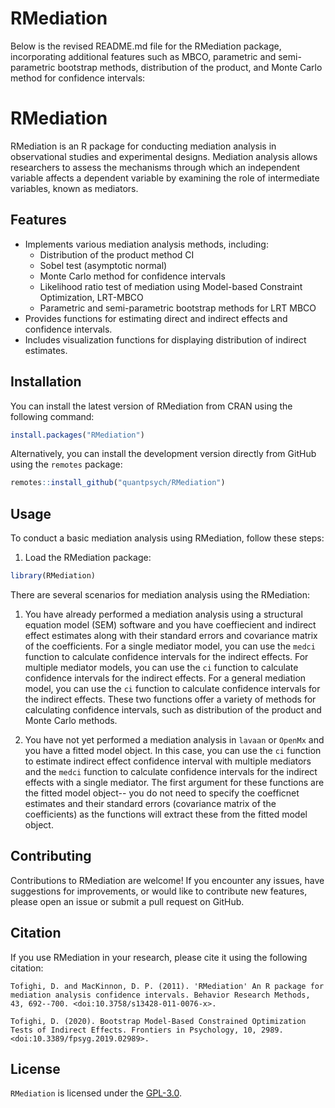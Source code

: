 # RMediation

Below is the revised README.md file for the RMediation package, incorporating additional features such as MBCO, parametric and semi-parametric bootstrap methods, distribution of the product, and Monte Carlo method for confidence intervals:

# RMediation

RMediation is an R package for conducting mediation analysis in observational studies and experimental designs.
Mediation analysis allows researchers to assess the mechanisms through which an independent variable affects a dependent variable by examining the role of intermediate variables, known as mediators.

## Features

-   Implements various mediation analysis methods, including:
    -   Distribution of the product method CI
    -   Sobel test (asymptotic normal)
    -   Monte Carlo method for confidence intervals
    -   Likelihood ratio test of mediation using Model-based Constraint Optimization, LRT-MBCO
    -   Parametric and semi-parametric bootstrap methods for LRT MBCO
-   Provides functions for estimating direct and indirect effects and confidence intervals.
-   Includes visualization functions for displaying distribution of indirect estimates.

## Installation

You can install the latest version of RMediation from CRAN using the following command:

``` r
install.packages("RMediation")
```

Alternatively, you can install the development version directly from GitHub using the `remotes` package:

``` r
remotes::install_github("quantpsych/RMediation")
```

## Usage

To conduct a basic mediation analysis using RMediation, follow these steps:

1.  Load the RMediation package:

``` r
library(RMediation)
```

There are several scenarios for mediation analysis using the RMediation:

1.  You have already performed a mediation analysis using a structural equation model (SEM) software and you have coeffiecient and indirect effect estimates along with their standard errors and covariance matrix of the coefficients.
    For a single mediator model, you can use the `medci` function to calculate confidence intervals for the indirect effects.
    For multiple mediator models, you can use the `ci` function to calculate confidence intervals for the indirect effects.
    For a general mediation model, you can use the `ci` function to calculate confidence intervals for the indirect effects.
    These two functions offer a variety of methods for calculating confidence intervals, such as distribution of the product and Monte Carlo methods.

2.  You have not yet performed a mediation analysis in `lavaan` or `OpenMx` and you have a fitted model object.
    In this case, you can use the `ci` function to estimate indirect effect confidence interval with multiple mediators and the `medci` function to calculate confidence intervals for the indirect effects with a single mediator.
    The first argument for these functions are the fitted model object-- you do not need to specify the coefficnet estimates and their standard errors (covariance matrix of the coefficients) as the functions will extract these from the fitted model object.

## Contributing

Contributions to RMediation are welcome!
If you encounter any issues, have suggestions for improvements, or would like to contribute new features, please open an issue or submit a pull request on GitHub.

## Citation

If you use RMediation in your research, please cite it using the following citation:

```         
Tofighi, D. and MacKinnon, D. P. (2011). 'RMediation' An R package for mediation analysis confidence intervals. Behavior Research Methods, 43, 692--700. <doi:10.3758/s13428-011-0076-x>.

Tofighi, D. (2020). Bootstrap Model-Based Constrained Optimization Tests of Indirect Effects. Frontiers in Psychology, 10, 2989. <doi:10.3389/fpsyg.2019.02989>.
```

## License

`RMediation` is licensed under the [GPL-3.0](https://choosealicense.com/licenses/gpl-3.0/).
